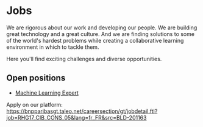 # Jobs

We are rigorous about our work and developing our people.
We are building great technology and a great culture.
And we are finding solutions to some of the world's hardest problems while creating a collaborative learning environment in which to tackle them.

Here you'll find exciting challenges and diverse opportunities.

## Open positions

 - [Machine Learning Expert](/doc/jobs/ml-expert.md)

Apply on our platform: https://bnpparibasgt.taleo.net/careersection/gt/jobdetail.ftl?job=RHG17_CIB_CONS_05&lang=fr_FR&src=BLD-201163
